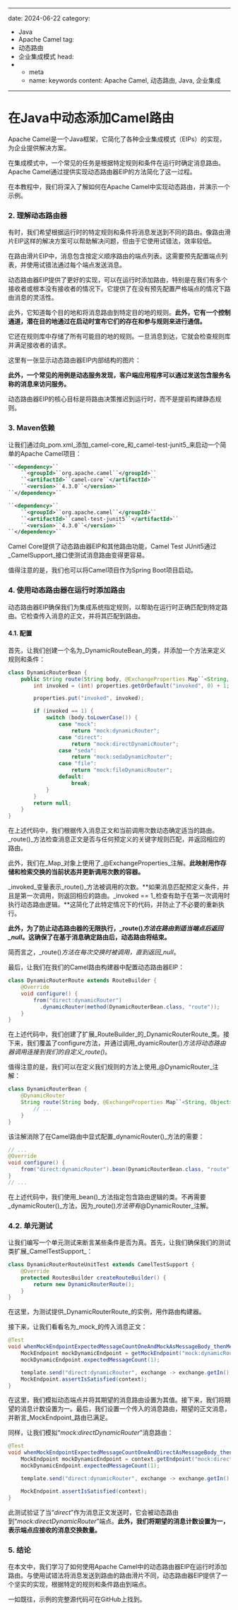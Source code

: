 ---
date: 2024-06-22
category:
  - Java
  - Apache Camel
tag:
  - 动态路由
  - 企业集成模式
head:
  - - meta
    - name: keywords
      content: Apache Camel, 动态路由, Java, 企业集成
------
# 在Java中动态添加Camel路由

Apache Camel是一个Java框架，它简化了各种企业集成模式（EIPs）的实现，为企业提供解决方案。

在集成模式中，一个常见的任务是根据特定规则和条件在运行时确定消息路由。Apache Camel通过提供实现动态路由器EIP的方法简化了这一过程。

在本教程中，我们将深入了解如何在Apache Camel中实现动态路由，并演示一个示例。

### 2. 理解动态路由器

有时，我们希望根据运行时的特定规则和条件将消息发送到不同的路由。像路由滑片EIP这样的解决方案可以帮助解决问题，但由于它使用试错法，效率较低。

在路由滑片EIP中，消息包含按定义顺序路由的端点列表。这需要预先配置端点列表，并使用试错法通过每个端点发送消息。

动态路由器EIP提供了更好的实现，可以在运行时添加路由，特别是在我们有多个接收者或根本没有接收者的情况下。它提供了在没有预先配置严格端点的情况下路由消息的灵活性。

此外，它知道每个目的地和将消息路由到特定目的地的规则。**此外，它有一个控制通道，潜在目的地通过在启动时宣布它们的存在和参与规则来进行通信。**

它还在规则库中存储了所有可能目的地的规则。一旦消息到达，它就会检查规则库并满足接收者的请求。

这里有一张显示动态路由器EIP内部结构的图片：

**此外，一个常见的用例是动态服务发现，客户端应用程序可以通过发送包含服务名称的消息来访问服务。**

动态路由器EIP的核心目标是将路由决策推迟到运行时，而不是提前构建静态规则。

### 3. Maven依赖

让我们通过向_pom.xml_添加_camel-core_和_camel-test-junit5_来启动一个简单的Apache Camel项目：

```xml
``<dependency>``
    ``<groupId>``org.apache.camel``</groupId>``
    ``<artifactId>``camel-core``</artifactId>``
    ``<version>``4.3.0``</version>``
``</dependency>``

``<dependency>``
    ``<groupId>``org.apache.camel``</groupId>``
    ``<artifactId>``camel-test-junit5``</artifactId>``
    ``<version>``4.3.0``</version>``
``</dependency>``
```

Camel Core提供了动态路由器EIP和其他路由功能，Camel Test JUnit5通过_CamelSupport_接口使测试消息路由变得更容易。

值得注意的是，我们也可以将Camel项目作为Spring Boot项目启动。

### 4. 使用动态路由器在运行时添加路由

动态路由器EIP确保我们为集成系统指定规则，以帮助在运行时正确匹配到特定路由。它检查传入消息的正文，并将其匹配到路由。

#### 4.1. 配置

首先，让我们创建一个名为_DynamicRouteBean_的类，并添加一个方法来定义规则和条件：

```java
class DynamicRouterBean {
    public String route(String body, @ExchangeProperties Map``<String, Object>`` properties) {
        int invoked = (int) properties.getOrDefault("invoked", 0) + 1;

        properties.put("invoked", invoked);

        if (invoked == 1) {
            switch (body.toLowerCase()) {
                case "mock":
                    return "mock:dynamicRouter";
                case "direct":
                    return "mock:directDynamicRouter";
                case "seda":
                    return "mock:sedaDynamicRouter";
                case "file":
                    return "mock:fileDynamicRouter";
                default:
                    break;
            }
        }
        return null;
    }
}
```

在上述代码中，我们根据传入消息正文和当前调用次数动态确定适当的路由。_route()_方法检查消息正文是否与任何预定义的关键字规则匹配，并返回相应的路由。

此外，我们在_Map_对象上使用了_@ExchangeProperties_注解。**此映射用作存储和检索交换的当前状态并更新调用次数的容器。**

_invoked_变量表示_route()_方法被调用的次数。**如果消息匹配预定义条件，并且是第一次调用，则返回相应的路由。_invoked == 1_检查有助于在第一次调用时执行动态路由逻辑。**这简化了此特定情况下的代码，并防止了不必要的重新执行。

**此外，为了防止动态路由器的无限执行，_route()_方法在路由到适当端点后返回_null_。这确保了在基于消息确定路由后，动态路由将结束。**

简而言之，_route()_方法在每次交换时被调用，直到返回_null_。

最后，让我们在我们的Camel路由构建器中配置动态路由器EIP：

```java
class DynamicRouterRoute extends RouteBuilder {
    @Override
    void configure() {
        from("direct:dynamicRouter")
          .dynamicRouter(method(DynamicRouterBean.class, "route"));
    }
}
```

在上述代码中，我们创建了扩展_RouteBuilder_的_DynamicRouterRoute_类。接下来，我们覆盖了configure方法，并通过调用_dyamicRouter()_方法将动态路由器调用连接到我们的自定义_route()_。

值得注意的是，我们可以在定义我们规则的方法上使用_@DynamicRouter_注解：

```java
class DynamicRouterBean {
    @DynamicRouter
    String route(String body, @ExchangeProperties Map``<String, Object>`` properties) {
        // ...
    }
}
```

该注解消除了在Camel路由中显式配置_dynamicRouter()_方法的需要：

```java
// ...
@Override
void configure() {
    from("direct:dynamicRouter").bean(DynamicRouterBean.class, "route");
}
// ...
```

在上述代码中，我们使用_bean()_方法指定包含路由逻辑的类。不再需要_dynamicRouter()_方法，因为_route()_方法带有_@DynamicRouter_注解。

### 4.2. 单元测试

让我们编写一个单元测试来断言某些条件是否为真。首先，让我们确保我们的测试类扩展_CamelTestSupport_：

```java
class DynamicRouterRouteUnitTest extends CamelTestSupport {
    @Override
    protected RoutesBuilder createRouteBuilder() {
        return new DynamicRouterRoute();
    }
}
```

在这里，为测试提供_DynamicRouterRoute_的实例，用作路由构建器。

接下来，让我们看看名为_mock_的传入消息正文：

```java
@Test
void whenMockEndpointExpectedMessageCountOneAndMockAsMessageBody_thenMessageSentToDynamicRouter() throws InterruptedException {
    MockEndpoint mockDynamicEndpoint = getMockEndpoint("mock:dynamicRouter");
    mockDynamicEndpoint.expectedMessageCount(1);

    template.send("direct:dynamicRouter", exchange -> exchange.getIn().setBody("mock"));
    MockEndpoint.assertIsSatisfied(context);
}
```

在这里，我们模拟动态端点并将其期望的消息路由设置为其值。接下来，我们将期望的消息计数设置为一。最后，我们设置一个传入的消息路由，期望的正文消息，并断言_MockEndpoint_路由已满足。

同样，让我们模拟“_mock:directDynamicRouter_”消息路由：

```java
@Test
void whenMockEndpointExpectedMessageCountOneAndDirectAsMessageBody_thenMessageSentToDynamicRouter() throws InterruptedException {
    MockEndpoint mockDynamicEndpoint = context.getEndpoint("mock:directDynamicRouter", MockEndpoint.class);
    mockDynamicEndpoint.expectedMessageCount(1);

    template.send("direct:dynamicRouter", exchange -> exchange.getIn().setBody("direct"));

    MockEndpoint.assertIsSatisfied(context);
}
```

此测试验证了当“_direct_”作为消息正文发送时，它会被动态路由到“_mock:directDynamicRouter_”端点。**此外，我们将期望的消息计数设置为一，表示端点应接收的消息交换数量。**

### 5. 结论

在本文中，我们学习了如何使用Apache Camel中的动态路由器EIP在运行时添加路由。与使用试错法将消息发送到路由的路由滑片不同，动态路由器EIP提供了一个坚实的实现，根据特定的规则和条件路由到端点。

一如既往，示例的完整源代码可在GitHub上找到。